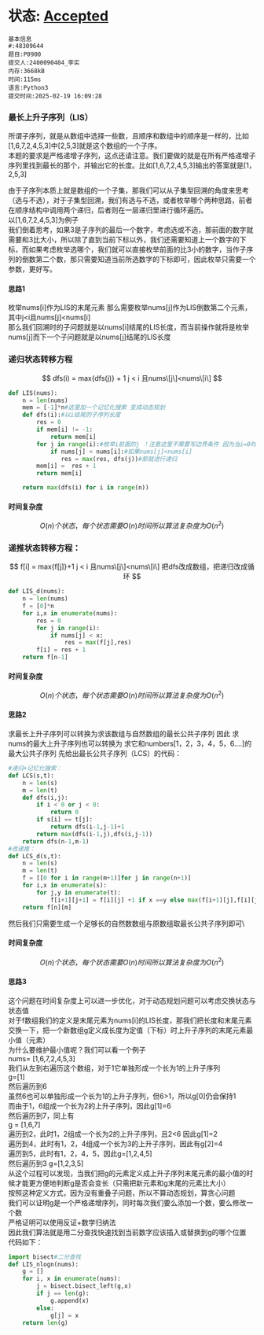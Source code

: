 # 状态: [Accepted](http://dsbpython.openjudge.cn/dspythonbook/solution/48309644/)
```
基本信息
#:48309644
题目:P0900
提交人:2400090404_李实
内存:3668kB
时间:115ms
语言:Python3
提交时间:2025-02-19 16:09:28
```
### 最长上升子序列（LIS）
所谓子序列，就是从数组中选择一些数，且顺序和数组中的顺序是一样的，比如\[1,6,7,2,4,5,3\]中\[2,5,3\]就是这个数组的一个子序。\
本题的要求是严格递增子序列，这点还请注意。我们要做的就是在所有严格递增子序列里找到最长的那个，并输出它的长度。比如\[1,6,7,2,4,5,3\]输出的答案就是\[1，2,5,3\]

由于子序列本质上就是数组的一个子集，那我们可以从子集型回溯的角度来思考（选与不选），对于子集型回溯，我们有选与不选，或者枚举哪个两种思路，前者在顺序结构中调用两个递归，后者则在一层递归里进行循环遍历。\
以\[1,6,7,2,4,5,3\]为例子\
我们倒着思考，如果3是子序列的最后一个数字，考虑选或不选，那前面的数字就需要和3比大小，所以除了直到当前下标以外，我们还需要知道上一个数字的下标，而如果考虑枚举选哪个，我们就可以直接枚举前面的比3小的数字，当作子序列的倒数第二个数，那只需要知道当前所选数字的下标即可，因此枚举只需要一个参数，更好写。
#### 思路1
枚举nums\[i\]作为LIS的末尾元素 那么需要枚举nums\[j\]作为LIS倒数第二个元素，其中j<i且nums\[j\]<nums\[i\]\
那么我们回溯时的子问题就是以nums\[i\]结尾的LIS长度，而当前操作就将是枚举nums\[j\]而下一个子问题就是以nums\[j\]结尾的LIS长度
### 递归状态转移方程
$$ 
dfs(i) = max{dfs(j)} + 1   j < i   且nums\[j\]<nums\[i\]
$$ 
```python
def LIS(nums):
    n = len(nums)
    mem = [-1]*n#这里加一个记忆化搜索 变成动态规划
    def dfs(i):#以i结尾的子序列长度
        res = 0
        if mem[i] != -1:
            return mem[i]
        for j in range(i):#枚举i前面的j ！注意这里不需要写边界条件 因为当i=0时range（i）是不会执行的
            if nums[j] < nums[i]:#如果nums[j]<nums[i]
               res = max(res, dfs(j))#那就进行递归
        mem[i] =  res + 1
        return mem[i]

    return max(dfs(i) for i in range(n))
```
#### 时间复杂度
$$
O(n)个状态，每个状态需要O(n)时间所以算法复杂度为O(n^2)
$$
### 递推状态转移方程：
$$ 
f[i] = max{f[j]}+1     j < i     且nums\[j\]<nums\[i\]
把dfs改成数组，把递归改成循环
$$ 
```python
def LIS_d(nums):
    n = len(nums)
    f = [0]*n
    for i,x in enumerate(nums):
        res = 0
        for j in range(i):
            if nums[j] < x:
                res = max(f[j],res)
        f[i] = res + 1
    return f[n-1]
```
#### 时间复杂度
$$
O(n)个状态，每个状态需要O(n)时间所以算法复杂度为O(n^2)
$$
#### 思路2
求最长上升子序列可以转换为求该数组与自然数组的最长公共子序列
因此 求nums的最大上升子序列也可以转换为 求它和numbers\[1，2，3，4，5，6....\]的最大公共子序列
先给出最长公共子序列（LCS）的代码：
```python
#递归+记忆化搜索：
def LCS(s,t):
    n = len(s)
    m = len(t)
    def dfs(i,j):
        if i < 0 or j < 0:
            return 0
        if s[i] == t[j]:
            return dfs(i-1,j-1)+1
        return max(dfs(i-1,j),dfs(i,j-1))
    return dfs(n-1,m-1)
#改递推：
def LCS_d(s,t):
    n = len(s)
    m = len(t)
    f = [[0 for i in range(m+1)]for j in range(n+1)]
    for i,x in enumerate(s):
        for j,y in enumerate(t):
            f[i+1][j+1] = f[i][j] +1 if x ==y else max(f[i+1][j],f[i][j+1])
    return f[n][m]
```
然后我们只需要生成一个足够长的自然数数组与原数组取最长公共子序列即可\
#### 时间复杂度
$$
O(n)个状态，每个状态需要O(n)时间所以算法复杂度为O(n^2)
$$
#### 思路3
这个问题在时间复杂度上可以进一步优化，对于动态规划问题可以考虑交换状态与状态值\
对于f数组我们的定义是末尾元素为nums\[i\]的LIS长度，那我们把长度和末尾元素交换一下，把一个新数组g定义成长度为定值（下标）时上升子序列的末尾元素最小值（元素）\
为什么要维护最小值呢？我们可以看一个例子\
nums= \[1,6,7,2,4,5,3\]\
我们从左到右遍历这个数组，对于1它单独形成一个长为1的上升子序列\
g=\[1]\
然后遍历到6\
虽然6也可以单独形成一个长为1的上升子序列，但6>1，所以g\[0]仍会保持1\
而由于1，6组成一个长为2的上升子序列，因此g\[1]=6\
然后遍历到7，同上有\
g = \[1,6,7]\
遍历到2，此时1，2组成一个长为2的上升子序列，且2<6 因此g\[1]=2\
遍历到4，此时有1，2，4组成一个长为3的上升子序列，因此有g\[2]=4\
遍历到5，此时有1，2，4，5，因此g=\[1,2,4,5]\
然后遍历到3  g=\[1,2,3,5]\
从这个过程可以发现，当我们把g的元素定义成上升子序列末尾元素的最小值的时候才能更方便地判断g是否会变长（只需把新元素和g末尾的元素比大小）\
按照这种定义方式，因为没有重叠子问题，所以不算动态规划，算贪心问题\
我们可以证明g是一个严格递增序列，同时每次我们要么添加一个数，要么修改一个数\
严格证明可以使用反证+数学归纳法\
因此我们算法就是用二分查找快速找到当前数字应该插入或替换到g的哪个位置\
代码如下：
```python
import bisect#二分查找
def LIS_nlogn(nums):
    g = []
    for i, x in enumerate(nums):
        j = bisect.bisect_left(g,x)
        if j == len(g):
            g.append(x)
        else:
            g[j] = x
    return len(g)
```
